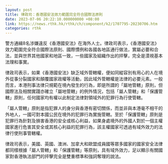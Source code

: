 ```yaml
---
layout: post
title: 律政司：香港國安法效力範圍完全符合國際法原則
date: 2023-07-06 20:22:10.000000000 +08:00
link: https://news.rthk.hk/rthk/ch/component/k2/1707795-20230706.htm
categories: rthk
---
```


警方通緝8名涉嫌違反《香港國安法》在海外人士。律政司表示，《香港國安法》效力範圍完全符合國際法原則、國際慣例和各國各地區通行做法，實屬必要和合法，並與世界其他國家和地區一致，一些國家及組織作出的抨擊，完全是漠視基本法理和事實。

律政司表示，如果《香港國安法》缺乏域外管轄權，便如同縱容別有用心的人在境外從事分裂國家和顛覆國家政權等活動，因此域外管轄權是法律的必要元素。一般而言，本港刑事法律只規範在境內發生的行為，即是所謂的「屬地管轄」原則，但國際法及相關實踐亦確立「屬地管轄」的例外情況，包括「屬人管轄」和「保護管轄」原則，任何國家均有權以此制定法律對領域外的犯罪行為行使管轄。

「屬人管轄」原則是指犯罪人的身分與香港有密切關係，而並非與本港毫不相干的外地人，一國可對本國公民在境外的犯罪行為實施管轄。至於「保護管轄」原則是犯罪行為針對及損害香港的安全或核心利益，如果身處境外的外國人對於一個主權國家進行危害其安全或其核心利益的犯罪行為，該主權國家可透過有域外效力的法律行使刑事管轄權。

律政司表示，美國、英國、澳洲、加拿大和歐盟成員國等眾多國家的國家安全法律都同樣根據「屬人管轄」和「保護管轄」等原則，具有域外效力，足以顯示有關國家對香港執法部門的抨擊完全是雙重標準和強詞奪理的說法。
